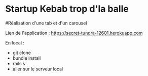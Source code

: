 # Startup Kebab trop d'la balle

#Réalisation d'une tab et d'un carousel 

Lien de l'application : https://secret-tundra-12601.herokuapp.com

En local : 
- git clone 
- bundle install
- rails s
- aller sur le serveur local



